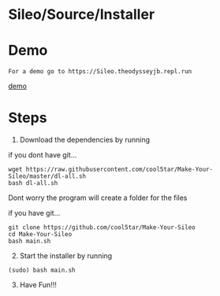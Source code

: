 # Sileo/Source/Installer

# Demo

```
For a demo go to https://Sileo.theodysseyjb.repl.run
```
[demo](https://Sileo.theodysseyjb.repl.run)

# Steps

1. Download the dependencies by running

if you dont have git...
```
wget https://raw.githubusercontent.com/cool5tar/Make-Your-Sileo/master/dl-all.sh
bash dl-all.sh
```
Dont worry the program will create a folder for the files


if you have git...
```
git clone https://github.com/cool5tar/Make-Your-Sileo
cd Make-Your-Sileo
bash main.sh
```

2. Start the installer by running
```
(sudo) bash main.sh
```
3. Have Fun!!!
